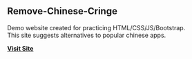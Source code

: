 ## Remove-Chinese-Cringe

Demo website created for practicing HTML/CSS/JS/Bootstrap. <br>
This site suggests alternatives to popular chinese apps.

**[Visit Site](https://itspatkar.github.io/Universe/SampleCode/Remove-Chinese-Cringe/)**
